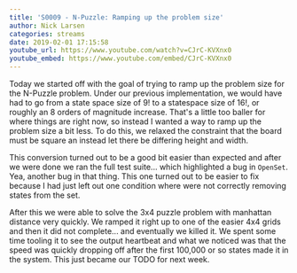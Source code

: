 ```yaml
---
title: 'S0009 - N-Puzzle: Ramping up the problem size'
author: Nick Larsen
categories: streams
date: 2019-02-01 17:15:58
youtube_url: https://www.youtube.com/watch?v=CJrC-KVXnx0
youtube_embed: https://www.youtube.com/embed/CJrC-KVXnx0
---
```


Today we started off with the goal of trying to ramp up the problem size for the N-Puzzle problem.  Under our previous implementation, we would have had to go from a state space size of 9! to a statespace size of 16!, or roughly an 8 orders of magnitude increase.  That's a little too baller for where things are right now, so instead I wanted a way to ramp up the problem size a bit less.  To do this, we relaxed the constraint that the board must be square an instead let there be differing height and width.

This conversion turned out to be a good bit easier than expected and after we were done we ran the full test suite... which highlighted a bug in `OpenSet`.  Yea, another bug in that thing.  This one turned out to be easier to fix because I had just left out one condition where were not correctly removing states from the set.

After this we were able to solve the 3x4 puzzle problem with manhattan distance very quickly.  We ramped it right up to one of the easier 4x4 grids and then it did not complete... and eventually we killed it.  We spent some time tooling it to see the output heartbeat and what we noticed was that the speed was quickly dropping off after the first 100,000 or so states made it in the system.  This just became our TODO for next week.